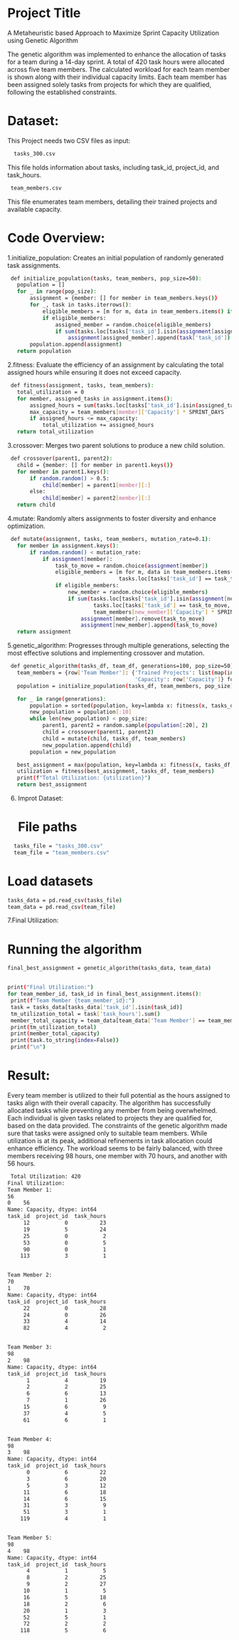 # Project Title
A Metaheuristic based Approach to Maximize Sprint Capacity Utilization using Genetic Algorithm

The genetic algorithm was implemented to enhance the allocation of tasks for a team during a 14-day 
sprint. A total of 420 task hours were allocated across five team members. The calculated workload for 
each team member is shown along with their individual capacity limits. Each team member has been 
assigned solely tasks from projects for which they are qualified, following the established constraints.

# Dataset:
This Project needs two CSV files as input: 

```bash
  tasks_300.csv
```
 This file holds information about tasks, including task_id, project_id, and task_hours.
 ```bash
  team_members.csv
```
This file enumerates team members, detailing their trained projects and available capacity.
   
# Code Overview:
1.initialize_population: Creates an initial population of randomly generated task assignments.
 ```bash
  def initialize_population(tasks, team_members, pop_size=50):
    population = []
    for _ in range(pop_size):
        assignment = {member: [] for member in team_members.keys()}
        for _, task in tasks.iterrows():
            eligible_members = [m for m, data in team_members.items() if task['project_id'] in data['Trained Projects']]
            if eligible_members:
                assigned_member = random.choice(eligible_members)
                if sum(tasks.loc[tasks['task_id'].isin(assignment[assigned_member]), 'task_hours']) + task['task_hours'] <= team_members[assigned_member]['Capacity'] * SPRINT_DAYS:
                    assignment[assigned_member].append(task['task_id'])
        population.append(assignment)
    return population
```
    
    
2.fitness: Evaluate the efficiency of an assignment by calculating the total assigned hours while ensuring it does not exceed capacity.
 ```bash
  def fitness(assignment, tasks, team_members):
    total_utilization = 0
    for member, assigned_tasks in assignment.items():
        assigned_hours = sum(tasks.loc[tasks['task_id'].isin(assigned_tasks), 'task_hours'])
        max_capacity = team_members[member]['Capacity'] * SPRINT_DAYS
        if assigned_hours <= max_capacity:
            total_utilization += assigned_hours
    return total_utilization
```
  
    
3.crossover:  Merges two parent solutions to produce a new child solution.
 ```bash
  def crossover(parent1, parent2):
    child = {member: [] for member in parent1.keys()}
    for member in parent1.keys():
        if random.random() > 0.5:
            child[member] = parent1[member][:]
        else:
            child[member] = parent2[member][:]
    return child 
```
  
    
4.mutate:  Randomly alters assignments to foster diversity and enhance optimization.
 ```bash
  def mutate(assignment, tasks, team_members, mutation_rate=0.1):
    for member in assignment.keys():
        if random.random() < mutation_rate:
            if assignment[member]:
                task_to_move = random.choice(assignment[member])
                eligible_members = [m for m, data in team_members.items() if
                                    tasks.loc[tasks['task_id'] == task_to_move, 'project_id'].values[0] in data['Trained Projects']]
                if eligible_members:
                    new_member = random.choice(eligible_members)
                    if sum(tasks.loc[tasks['task_id'].isin(assignment[new_member]), 'task_hours']) + \
                            tasks.loc[tasks['task_id'] == task_to_move, 'task_hours'].values[0] <= \
                            team_members[new_member]['Capacity'] * SPRINT_DAYS:
                        assignment[member].remove(task_to_move)
                        assignment[new_member].append(task_to_move)
    return assignment
```
  
   
5.genetic_algorithm: Progresses through multiple generations, selecting the most effective solutions and implementing crossover and mutation.
 ```bash
  def genetic_algorithm(tasks_df, team_df, generations=100, pop_size=50):
    team_members = {row['Team Member']: {'Trained Projects': list(map(int, str(row['Trained Projects']).split(', '))),
                                         'Capacity': row['Capacity']} for _, row in team_df.iterrows()}
    population = initialize_population(tasks_df, team_members, pop_size)

    for _ in range(generations):
        population = sorted(population, key=lambda x: fitness(x, tasks_df, team_members), reverse=True)
        new_population = population[:10]
        while len(new_population) < pop_size:
            parent1, parent2 = random.sample(population[:20], 2)
            child = crossover(parent1, parent2)
            child = mutate(child, tasks_df, team_members)
            new_population.append(child)
        population = new_population

    best_assignment = max(population, key=lambda x: fitness(x, tasks_df, team_members))
    utilization = fitness(best_assignment, tasks_df, team_members)
    print(f"Total Utilization: {utilization}")
    return best_assignment
```
  
   
6. Improt Dataset:
   # File paths

```bash
  tasks_file = "tasks_300.csv"
  team_file = "team_members.csv"
  ```
  

  # Load datasets
  ```bash
  tasks_data = pd.read_csv(tasks_file)
  team_data = pd.read_csv(team_file)
```
  
  
7.Final Utilization:
  # Running the algorithm

   ```bash
  final_best_assignment = genetic_algorithm(tasks_data, team_data)


print("Final Utilization:")
for team_member_id, task_id in final_best_assignment.items():
    print(f"Team Member {team_member_id}:")
    task = tasks_data[tasks_data['task_id'].isin(task_id)]
    tm_utilization_total = task['task_hours'].sum()
    member_total_capacity = team_data[team_data['Team Member'] == team_member_id]['Capacity'] * SPRINT_DAYS
    print(tm_utilization_total)
    print(member_total_capacity)
    print(task.to_string(index=False))
    print("\n")
```
  

# Result: 
Every team member is utilized to their full potential as the hours assigned to tasks align with their 
overall capacity. The algorithm has successfully allocated tasks while preventing any member from 
being overwhelmed. Each individual is given tasks related to projects they are qualified for, based on 
the data provided. The constraints of the genetic algorithm made sure that tasks were assigned only 
to suitable team members. While utilization is at its peak, additional refinements in task allocation 
could enhance efficiency. The workload seems to be fairly balanced, with three members receiving 98 
hours, one member with 70 hours, and another with 56 hours.

 ```bash
  Total Utilization: 420
Final Utilization:
Team Member 1:
56
0    56
Name: Capacity, dtype: int64
 task_id  project_id  task_hours
      12           0          23
      19           5          24
      25           0           2
      53           0           5
      90           0           1
     113           3           1


Team Member 2:
70
1    70
Name: Capacity, dtype: int64
 task_id  project_id  task_hours
      22           0          28
      24           0          26
      33           4          14
      82           4           2


Team Member 3:
98
2    98
Name: Capacity, dtype: int64
 task_id  project_id  task_hours
       1           4          19
       2           2          25
       6           6          13
       7           1          26
      15           6           9
      37           4           5
      61           6           1


Team Member 4:
98
3    98
Name: Capacity, dtype: int64
 task_id  project_id  task_hours
       0           6          22
       3           6          20
       5           3          12
      11           6          18
      14           6          15
      31           3           9
      51           3           1
     119           4           1


Team Member 5:
98
4    98
Name: Capacity, dtype: int64
 task_id  project_id  task_hours
       4           1           5
       8           2          25
       9           2          27
      10           1           5
      16           5          18
      18           2           6
      20           1           3
      52           5           1
      72           2           2
     118           5           6 
```
   

